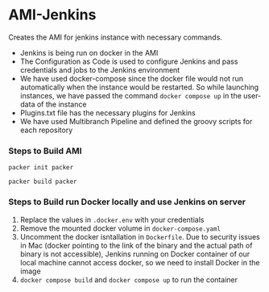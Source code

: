 # AMI-Jenkins
Creates the AMI for jenkins instance with necessary commands.

- Jenkins is being run on docker in the AMI
- The Configuration as Code is used to configure Jenkins and pass credentials and jobs to the Jenkins environment
- We have used docker-compose since the docker file would not run automatically when the instance would be restarted. So while launching instances, we have passed the command `docker compose up` in the user-data of the instance
- Plugins.txt file has the necessary plugins for Jenkins
- We have used Multibranch Pipeline and defined the groovy scripts for each repository

### Steps to Build AMI
```shell
packer init packer
```
```shell
packer build packer
```

### Steps to Build run Docker locally and use Jenkins on server
1. Replace the values in `.docker.env` with your credentials
2. Remove the mounted docker volume in `docker-compose.yaml`
3. Uncomment the docker isntallation in `Dockerfile`. Due to security issues in Mac (docker pointing to the link of the binary and the actual path of binary is not accessible), Jenkins running on Docker container of our local machine cannot access docker, so we need to install Docker in the image
4. `docker compose build` and `docker compose up` to run the container